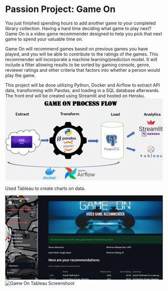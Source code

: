 # Passion Project: Game On

You just finished spending hours to add another game to your completed library collection. 
Having a hard time deciding what game to play next? Game On is a video game recommender 
designed to help you pick that next game to spend your valuable time on. 
 
Game On will recommend games based on previous games you have played, and you will be 
able to contribute to the ratings of the games. This recommender will incorporate a machine 
learning/prediction model. It will include a filter allowing results to be sorted by gaming 
console, genre, reviewer ratings and other criteria that factors into whether a person would 
play the game. 
 
This project will be done utilizing Python, Docker and Airflow to extract API data, 
transforming with Pandas, and loading in a SQL database afterwards. 
The front end will be created using Streamlit and hosted on Heroku.
<img width="543" alt="Game On Process Flow" src="https://github.com/1990Jasonlee/GameOnPassion/blob/main/Visual%20data/Process%20Flow.png">

Used Tableau to create charts on data.


<img width="543" alt="Streamlit Screenshoot" src="https://github.com/1990Jasonlee/GameOnPassion/blob/main/Visual%20data/streamlit.png">

<img width="543" alt="Game On Tableau Screenshoot" src="https://user-images.githubusercontent.com/99375563/166156933-2f4d14b9-32f6-4242-9129-bcc8fc472286.png">



